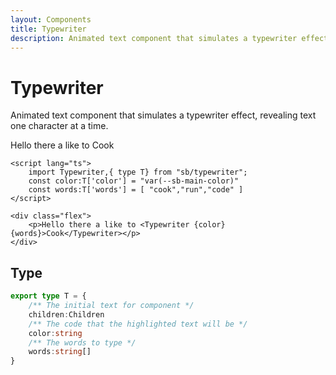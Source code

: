 ```yaml
---
layout: Components
title: Typewriter
description: Animated text component that simulates a typewriter effect, revealing text one character at a time.
---
```

<script lang="ts">
    import Typewriter,{ type T} from "sb/typewriter";
    const color:T['color'] = "var(--sb-main-color)"
    const words:T['words'] = [ "cook","run","code" ]
</script>

# Typewriter
Animated text component that simulates a typewriter effect, revealing text one character at a time.

<div class="flex">
    <p>Hello there a like to <Typewriter {color} {words}>Cook</Typewriter></p>
</div>

```svelte
<script lang="ts">
    import Typewriter,{ type T} from "sb/typewriter";
    const color:T['color'] = "var(--sb-main-color)"
    const words:T['words'] = [ "cook","run","code" ]
</script>

<div class="flex">
    <p>Hello there a like to <Typewriter {color} {words}>Cook</Typewriter></p>
</div>
```

## Type
```ts
export type T = {
    /** The initial text for component */
    children:Children
    /** The code that the highlighted text will be */
    color:string
    /** The words to type */
    words:string[]
}
```
